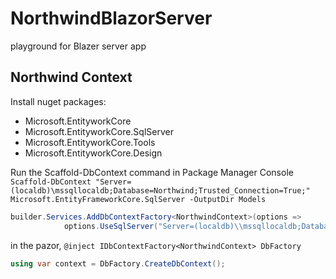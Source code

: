# NorthwindBlazorServer

playground for Blazer server app

## Northwind Context 

Install nuget packages:

* Microsoft.EntityworkCore
* Microsoft.EntityworkCore.SqlServer
* Microsoft.EntityworkCore.Tools
* Microsoft.EntityworkCore.Design

Run the Scaffold-DbContext command in Package Manager Console
`Scaffold-DbContext "Server=(localdb)\mssqllocaldb;Database=Northwind;Trusted_Connection=True;" Microsoft.EntityFrameworkCore.SqlServer -OutputDir Models`

```cs
builder.Services.AddDbContextFactory<NorthwindContext>(options =>
			options.UseSqlServer("Server=(localdb)\\mssqllocaldb;Database=Northwind;Trusted_Connection=True;"));
```

in the pazor, `@inject IDbContextFactory<NorthwindContext> DbFactory`

```cs
using var context = DbFactory.CreateDbContext();
```
